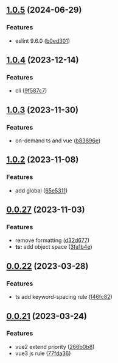 ## [1.0.5](https://github.com/sujianqingfeng/eslint-config/compare/v1.0.4...v1.0.5) (2024-06-29)


### Features

* eslint 9.6.0 ([b0ed301](https://github.com/sujianqingfeng/eslint-config/commit/b0ed301c89680524c620b3c8038325d8e45a6ed6))



## [1.0.4](https://github.com/sujianqingfeng/eslint-config/compare/v1.0.3...v1.0.4) (2023-12-14)


### Features

* cli ([9f587c7](https://github.com/sujianqingfeng/eslint-config/commit/9f587c746d183db29062db099cf90c15c55c8c85))



## [1.0.3](https://github.com/sujianqingfeng/eslint-config/compare/v1.0.2...v1.0.3) (2023-11-30)


### Features

* on-demand ts and vue ([b83896e](https://github.com/sujianqingfeng/eslint-config/commit/b83896ed03d45ccb338bed9fb8511ecf7b89d4cf))



## [1.0.2](https://github.com/sujianqingfeng/eslint-config/compare/v1.0.1...v1.0.2) (2023-11-08)


### Features

* add global ([65e5311](https://github.com/sujianqingfeng/eslint-config/commit/65e5311b3245110908baea726dd32db9ccbcda47))



## [0.0.27](https://github.com/sujianqingfeng/eslint-config/compare/v0.0.25...v0.0.27) (2023-11-03)


### Features

* remove formatting ([d32d677](https://github.com/sujianqingfeng/eslint-config/commit/d32d677e02a27868304333a5c06b750436dbfd74))
* **ts:** add object space ([3fa1b4e](https://github.com/sujianqingfeng/eslint-config/commit/3fa1b4ee6a93c8801c1a4517d7370183c4a93248))



## [0.0.22](https://github.com/sujianqingfeng/eslint-config/compare/v0.0.21...v0.0.22) (2023-03-28)


### Features

* ts add keyword-spacing rule ([f46fc82](https://github.com/sujianqingfeng/eslint-config/commit/f46fc826f078a5d771e07c3a689514c8ba922ffa))



## [0.0.21](https://github.com/sujianqingfeng/eslint-config/compare/v0.0.20...v0.0.21) (2023-03-24)


### Features

* vue2 extend priority ([266b0b8](https://github.com/sujianqingfeng/eslint-config/commit/266b0b80ab5364955ab52d153b4f0c8e1071f4ea))
* vue3 js rule ([77fda36](https://github.com/sujianqingfeng/eslint-config/commit/77fda367a1cee02b4608caad74e3c8308207f64a))



